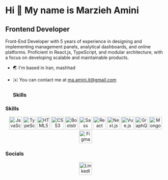 # Hi 👋 My name is Marzieh Amini

## Frontend Developer

Front-End Developer with 5 years of experience in designing and implementing management panels, analytical dashboards, and online platforms. Proficient in React.js, TypeScript, and modular architecture, with a focus on developing scalable and maintainable products.

- 🌏 I'm based in Iran, mashhad
- ✉️ You can contact me at ma.amini.it@gmail.com

  ### Skills

### Skills

<p align="center">
  <a href="https://www.javascript.com/" target="_blank"><img alt="JavaScript" src="https://simpleicons.org/icons/javascript.svg" width="40" height="40"></a>
  <a href="https://www.typescriptlang.org/" target="_blank"><img alt="TypeScript" src="https://simpleicons.org/icons/typescript.svg" width="40" height="40"></a>
  <a href="https://html.spec.whatwg.org/" target="_blank"><img alt="HTML5" src="https://simpleicons.org/icons/html5.svg" width="40" height="40"></a>
  <a href="https://www.w3.org/Style/CSS/" target="_blank"><img alt="CSS3" src="https://simpleicons.org/icons/css3.svg" width="40" height="40"></a>
  <a href="https://getbootstrap.com/" target="_blank"><img alt="Bootstrap" src="https://simpleicons.org/icons/bootstrap.svg" width="40" height="40"></a>
  <a href="https://sass-lang.com/" target="_blank"><img alt="Sass" src="https://simpleicons.org/icons/sass.svg" width="40" height="40"></a>
  <a href="https://reactjs.org/" target="_blank"><img alt="React" src="https://simpleicons.org/icons/react.svg" width="40" height="40"></a>
  <a href="https://nextjs.org/" target="_blank"><img alt="Next.js" src="https://simpleicons.org/icons/next-dot-js.svg" width="40" height="40"></a>
  <a href="https://vuejs.org/" target="_blank"><img alt="Vue.js" src="https://simpleicons.org/icons/vue-dot-js.svg" width="40" height="40"></a>
  <a href="https://graphql.org/" target="_blank"><img alt="GraphQL" src="https://simpleicons.org/icons/graphql.svg" width="40" height="40"></a>
  <a href="https://www.mongodb.com/" target="_blank"><img alt="MongoDB" src="https://simpleicons.org/icons/mongodb.svg" width="40" height="40"></a>
  <a href="https://www.figma.com/" target="_blank"><img alt="Figma" src="https://simpleicons.org/icons/figma.svg" width="40" height="40"></a>
</p>

### Socials

<p align="center">
  <a href="https://www.linkedin.com/in/marziyh-amini-1b588a198/" target="_blank"><img alt="LinkedIn" src="https://simpleicons.org/icons/linkedin.svg" width="40" height="40"></a>
</p>

<!--
**marzieh-amini/marzieh-amini** is a ✨ _special_ ✨ repository because its `README.md` (this file) appears on your GitHub profile.

Here are some ideas to get you started:

- 🔭 I’m currently working on ...
- 🌱 I’m currently learning ...
- 👯 I’m looking to collaborate on ...
- 🤔 I’m looking for help with ...
- 💬 Ask me about ...
- 📫 How to reach me: ...
- 😄 Pronouns: ...
- ⚡ Fun fact: ...
-->
